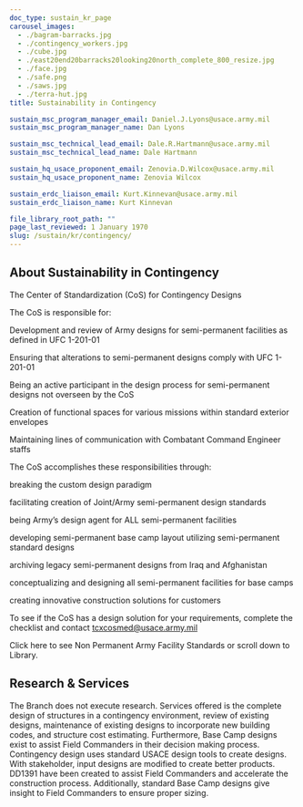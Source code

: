 ```yaml
---
doc_type: sustain_kr_page
carousel_images:
  - ./bagram-barracks.jpg
  - ./contingency_workers.jpg
  - ./cube.jpg
  - ./east20end20barracks20looking20north_complete_800_resize.jpg
  - ./face.jpg
  - ./safe.png
  - ./saws.jpg
  - ./terra-hut.jpg
title: Sustainability in Contingency

sustain_msc_program_manager_email: Daniel.J.Lyons@usace.army.mil
sustain_msc_program_manager_name: Dan Lyons

sustain_msc_technical_lead_email: Dale.R.Hartmann@usace.army.mil
sustain_msc_technical_lead_name: Dale Hartmann

sustain_hq_usace_proponent_email: Zenovia.D.Wilcox@usace.army.mil
sustain_hq_usace_proponent_name: Zenovia Wilcox

sustain_erdc_liaison_email: Kurt.Kinnevan@usace.army.mil
sustain_erdc_liaison_name: Kurt Kinnevan

file_library_root_path: ""
page_last_reviewed: 1 January 1970
slug: /sustain/kr/contingency/
---
```


## About Sustainability in Contingency

The Center of Standardization (CoS) for Contingency Designs

The CoS is responsible for:

Development and review of Army designs for semi-permanent facilities as defined in UFC 1-201-01

Ensuring that alterations to semi-permanent designs comply with UFC 1-201-01

Being an active participant in the design process for semi-permanent designs not overseen by the CoS

Creation of functional spaces for various missions within standard exterior envelopes

Maintaining lines of communication with Combatant Command Engineer staffs

The CoS accomplishes these responsibilities through:

breaking the custom design paradigm

facilitating creation of Joint/Army semi-permanent design standards

being Army’s design agent for ALL semi-permanent facilities

developing semi-permanent base camp layout utilizing semi-permanent standard designs

archiving legacy semi-permanent designs from Iraq and Afghanistan

conceptualizing and designing all semi-permanent facilities for base camps

creating innovative construction solutions for customers

To see if the CoS has a design solution for your requirements, complete the checklist and contact tcxcosmed@usace.army.mil

Click here to see Non Permanent Army Facility Standards or scroll down to Library.

## Research & Services

The Branch does not execute research. Services offered is the complete design of structures in a contingency environment, review of existing designs, maintenance of existing designs to incorporate new building codes, and structure cost estimating. Furthermore, Base Camp designs exist to assist Field Commanders in their decision making process.
Contingency design uses standard USACE design tools to create designs. With stakeholder, input designs are modified to create better products. DD1391 have been created to assist Field Commanders and accelerate the construction process. Additionally, standard Base Camp designs give insight to Field Commanders to ensure proper sizing.
